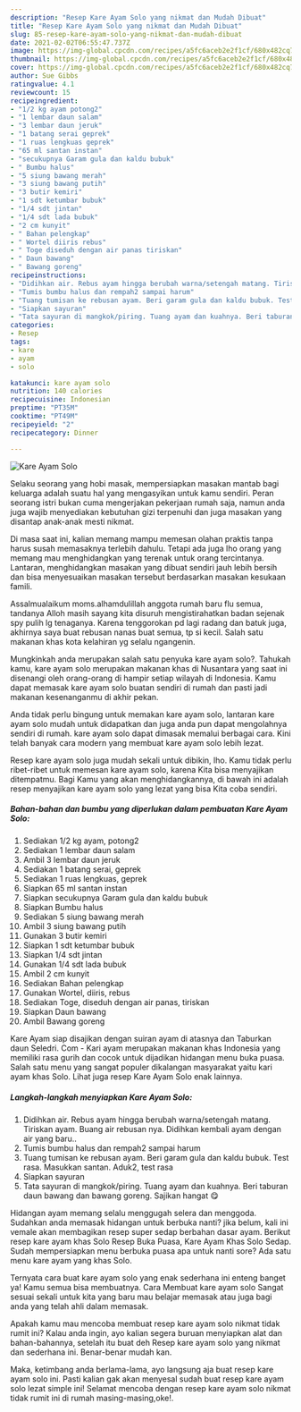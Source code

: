 ```yaml
---
description: "Resep Kare Ayam Solo yang nikmat dan Mudah Dibuat"
title: "Resep Kare Ayam Solo yang nikmat dan Mudah Dibuat"
slug: 85-resep-kare-ayam-solo-yang-nikmat-dan-mudah-dibuat
date: 2021-02-02T06:55:47.737Z
image: https://img-global.cpcdn.com/recipes/a5fc6aceb2e2f1cf/680x482cq70/kare-ayam-solo-foto-resep-utama.jpg
thumbnail: https://img-global.cpcdn.com/recipes/a5fc6aceb2e2f1cf/680x482cq70/kare-ayam-solo-foto-resep-utama.jpg
cover: https://img-global.cpcdn.com/recipes/a5fc6aceb2e2f1cf/680x482cq70/kare-ayam-solo-foto-resep-utama.jpg
author: Sue Gibbs
ratingvalue: 4.1
reviewcount: 15
recipeingredient:
- "1/2 kg ayam potong2"
- "1 lembar daun salam"
- "3 lembar daun jeruk"
- "1 batang serai geprek"
- "1 ruas lengkuas geprek"
- "65 ml santan instan"
- "secukupnya Garam gula dan kaldu bubuk"
- " Bumbu halus"
- "5 siung bawang merah"
- "3 siung bawang putih"
- "3 butir kemiri"
- "1 sdt ketumbar bubuk"
- "1/4 sdt jintan"
- "1/4 sdt lada bubuk"
- "2 cm kunyit"
- " Bahan pelengkap"
- " Wortel diiris rebus"
- " Toge diseduh dengan air panas tiriskan"
- " Daun bawang"
- " Bawang goreng"
recipeinstructions:
- "Didihkan air. Rebus ayam hingga berubah warna/setengah matang. Tiriskan ayam. Buang air rebusan nya. Didihkan kembali ayam dengan air yang baru.."
- "Tumis bumbu halus dan rempah2 sampai harum"
- "Tuang tumisan ke rebusan ayam. Beri garam gula dan kaldu bubuk. Test rasa. Masukkan santan. Aduk2, test rasa"
- "Siapkan sayuran"
- "Tata sayuran di mangkok/piring. Tuang ayam dan kuahnya. Beri taburan daun bawang dan bawang goreng. Sajikan hangat 😋"
categories:
- Resep
tags:
- kare
- ayam
- solo

katakunci: kare ayam solo 
nutrition: 140 calories
recipecuisine: Indonesian
preptime: "PT35M"
cooktime: "PT49M"
recipeyield: "2"
recipecategory: Dinner

---
```



![Kare Ayam Solo](https://img-global.cpcdn.com/recipes/a5fc6aceb2e2f1cf/680x482cq70/kare-ayam-solo-foto-resep-utama.jpg)

Selaku seorang yang hobi masak, mempersiapkan masakan mantab bagi keluarga adalah suatu hal yang mengasyikan untuk kamu sendiri. Peran seorang istri bukan cuma mengerjakan pekerjaan rumah saja, namun anda juga wajib menyediakan kebutuhan gizi terpenuhi dan juga masakan yang disantap anak-anak mesti nikmat.

Di masa  saat ini, kalian memang mampu memesan olahan praktis tanpa harus susah memasaknya terlebih dahulu. Tetapi ada juga lho orang yang memang mau menghidangkan yang terenak untuk orang tercintanya. Lantaran, menghidangkan masakan yang dibuat sendiri jauh lebih bersih dan bisa menyesuaikan masakan tersebut berdasarkan masakan kesukaan famili. 

Assalmualaikum moms.alhamdulillah anggota rumah baru flu semua, tandanya Alloh masih sayang kita disuruh mengistirahatkan badan sejenak spy pulih lg tenaganya. Karena tenggorokan pd lagi radang dan batuk juga, akhirnya saya buat rebusan nanas buat semua, tp si kecil. Salah satu makanan khas kota kelahiran yg selalu ngangenin.

Mungkinkah anda merupakan salah satu penyuka kare ayam solo?. Tahukah kamu, kare ayam solo merupakan makanan khas di Nusantara yang saat ini disenangi oleh orang-orang di hampir setiap wilayah di Indonesia. Kamu dapat memasak kare ayam solo buatan sendiri di rumah dan pasti jadi makanan kesenanganmu di akhir pekan.

Anda tidak perlu bingung untuk memakan kare ayam solo, lantaran kare ayam solo mudah untuk didapatkan dan juga anda pun dapat mengolahnya sendiri di rumah. kare ayam solo dapat dimasak memalui berbagai cara. Kini telah banyak cara modern yang membuat kare ayam solo lebih lezat.

Resep kare ayam solo juga mudah sekali untuk dibikin, lho. Kamu tidak perlu ribet-ribet untuk memesan kare ayam solo, karena Kita bisa menyajikan ditempatmu. Bagi Kamu yang akan menghidangkannya, di bawah ini adalah resep menyajikan kare ayam solo yang lezat yang bisa Kita coba sendiri.

<!--inarticleads1-->

##### Bahan-bahan dan bumbu yang diperlukan dalam pembuatan Kare Ayam Solo:

1. Sediakan 1/2 kg ayam, potong2
1. Sediakan 1 lembar daun salam
1. Ambil 3 lembar daun jeruk
1. Sediakan 1 batang serai, geprek
1. Sediakan 1 ruas lengkuas, geprek
1. Siapkan 65 ml santan instan
1. Siapkan secukupnya Garam gula dan kaldu bubuk
1. Siapkan  Bumbu halus
1. Sediakan 5 siung bawang merah
1. Ambil 3 siung bawang putih
1. Gunakan 3 butir kemiri
1. Siapkan 1 sdt ketumbar bubuk
1. Siapkan 1/4 sdt jintan
1. Gunakan 1/4 sdt lada bubuk
1. Ambil 2 cm kunyit
1. Sediakan  Bahan pelengkap
1. Gunakan  Wortel, diiris, rebus
1. Sediakan  Toge, diseduh dengan air panas, tiriskan
1. Siapkan  Daun bawang
1. Ambil  Bawang goreng


Kare Ayam siap disajikan dengan suiran ayam di atasnya dan Taburkan daun Seledri. Com - Kari ayam merupakan makanan khas Indonesia yang memiliki rasa gurih dan cocok untuk dijadikan hidangan menu buka puasa. Salah satu menu yang sangat populer dikalangan masyarakat yaitu kari ayam khas Solo. Lihat juga resep Kare Ayam Solo enak lainnya. 

<!--inarticleads2-->

##### Langkah-langkah menyiapkan Kare Ayam Solo:

1. Didihkan air. Rebus ayam hingga berubah warna/setengah matang. Tiriskan ayam. Buang air rebusan nya. Didihkan kembali ayam dengan air yang baru..
1. Tumis bumbu halus dan rempah2 sampai harum
1. Tuang tumisan ke rebusan ayam. Beri garam gula dan kaldu bubuk. Test rasa. Masukkan santan. Aduk2, test rasa
1. Siapkan sayuran
1. Tata sayuran di mangkok/piring. Tuang ayam dan kuahnya. Beri taburan daun bawang dan bawang goreng. Sajikan hangat 😋


Hidangan ayam memang selalu menggugah selera dan menggoda. Sudahkan anda memasak hidangan untuk berbuka nanti? jika belum, kali ini vemale akan membagikan resep super sedap berbahan dasar ayam. Berikut resep kare ayam khas Solo Resep Buka Puasa, Kare Ayam Khas Solo Sedap. Sudah mempersiapkan menu berbuka puasa apa untuk nanti sore? Ada satu menu kare ayam yang khas Solo. 

Ternyata cara buat kare ayam solo yang enak sederhana ini enteng banget ya! Kamu semua bisa membuatnya. Cara Membuat kare ayam solo Sangat sesuai sekali untuk kita yang baru mau belajar memasak atau juga bagi anda yang telah ahli dalam memasak.

Apakah kamu mau mencoba membuat resep kare ayam solo nikmat tidak rumit ini? Kalau anda ingin, ayo kalian segera buruan menyiapkan alat dan bahan-bahannya, setelah itu buat deh Resep kare ayam solo yang nikmat dan sederhana ini. Benar-benar mudah kan. 

Maka, ketimbang anda berlama-lama, ayo langsung aja buat resep kare ayam solo ini. Pasti kalian gak akan menyesal sudah buat resep kare ayam solo lezat simple ini! Selamat mencoba dengan resep kare ayam solo nikmat tidak rumit ini di rumah masing-masing,oke!.

